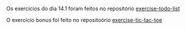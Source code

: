 Os exercícios do dia 14.1 foram feitos no repositório [exercise-todo-list](https://github.com/daviazev/exercise-todo-list)

O exercício bonus foi feito no repositoório [exercise-tic-tac-toe](https://github.com/daviazev/exercise-tic-tac-toe)
